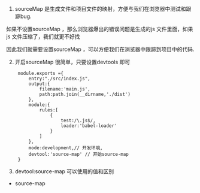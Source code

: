 1.  sourceMap 是生成文件和项目文件的映射，方便与我们在浏览器中测试和跟踪bug.

   如果不设置sourceMap ，那么浏览器爆出的错误问题是生成的js 文件里面，如果js 文件压缩了，我们就更不好找

   因此我们就需要设置sourceMap ，可以方便我们在浏览器中跟踪到项目中的代码.

2. 开启sourceMap 很简单，只要设置devtools 即可

        module.exports ={
            entry:"./src/index.js",
            output:{
                filename:'main.js',
                path:path.join(__dirname,'./dist')
            },
            module:{
                rules:[
                    {
                        test:/\.js$/,
                        loader:'babel-loader'
                    }
                ]
            },
            mode:development,// 开发环境,
            devtool:'source-map' // 开始source-map
        }

3. devtool:source-map 可以使用的值和区别

+ source-map